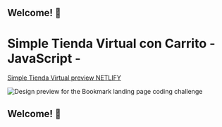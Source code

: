 ## Welcome! 👋

# Simple Tienda Virtual con Carrito - JavaScript -

[Simple Tienda Virtual preview NETLIFY](https://tiendavirtualjs.netlify.app/)

![Design preview for the Bookmark landing page coding challenge](https://i.ibb.co/VgyRx8M/tiendajs.png)

## Welcome! 👋
